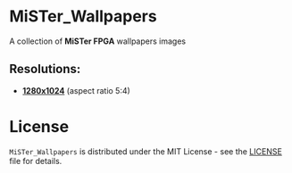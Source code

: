 # MiSTer_Wallpapers
A collection of **MiSTer FPGA** wallpapers images

## Resolutions:
- **[1280x1024](/1280x1024/)** (aspect ratio 5:4)

# License
``MiSTer_Wallpapers`` is distributed under the MIT License - see the [LICENSE](LICENSE) file for details.